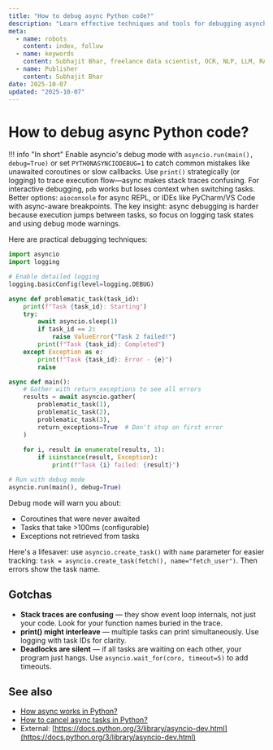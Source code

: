```yaml
---
title: "How to debug async Python code?"
description: "Learn effective techniques and tools for debugging asynchronous Python programs and troubleshooting common async issues."
meta:
  - name: robots
    content: index, follow
  - name: keywords
    content: Subhajit Bhar, freelance data scientist, OCR, NLP, LLM, RAG, knowledge base, python, async, debugging, asyncio
  - name: Publisher
    content: Subhajit Bhar
date: 2025-10-07
updated: "2025-10-07"
---
```


# How to debug async Python code?

<!-- more -->

!!! info "In short"
    Enable asyncio's debug mode with `asyncio.run(main(), debug=True)` or set `PYTHONASYNCIODEBUG=1` to catch common mistakes like unawaited coroutines or slow callbacks. Use `print()` strategically (or logging) to trace execution flow—async makes stack traces confusing. For interactive debugging, `pdb` works but loses context when switching tasks. Better options: `aioconsole` for async REPL, or IDEs like PyCharm/VS Code with async-aware breakpoints. The key insight: async debugging is harder because execution jumps between tasks, so focus on logging task states and using debug mode warnings.

Here are practical debugging techniques:

```python
import asyncio
import logging

# Enable detailed logging
logging.basicConfig(level=logging.DEBUG)

async def problematic_task(task_id):
    print(f"Task {task_id}: Starting")
    try:
        await asyncio.sleep(1)
        if task_id == 2:
            raise ValueError("Task 2 failed!")
        print(f"Task {task_id}: Completed")
    except Exception as e:
        print(f"Task {task_id}: Error - {e}")
        raise

async def main():
    # Gather with return_exceptions to see all errors
    results = await asyncio.gather(
        problematic_task(1),
        problematic_task(2),
        problematic_task(3),
        return_exceptions=True  # Don't stop on first error
    )
    
    for i, result in enumerate(results, 1):
        if isinstance(result, Exception):
            print(f"Task {i} failed: {result}")

# Run with debug mode
asyncio.run(main(), debug=True)
```

Debug mode will warn you about:
- Coroutines that were never awaited
- Tasks that take >100ms (configurable)
- Exceptions not retrieved from tasks

Here's a lifesaver: use `asyncio.create_task()` with `name` parameter for easier tracking: `task = asyncio.create_task(fetch(), name="fetch_user")`. Then errors show the task name.

## Gotchas

* **Stack traces are confusing** — they show event loop internals, not just your code. Look for your function names buried in the trace.
* **print() might interleave** — multiple tasks can print simultaneously. Use logging with task IDs for clarity.
* **Deadlocks are silent** — if all tasks are waiting on each other, your program just hangs. Use `asyncio.wait_for(coro, timeout=5)` to add timeouts.

## See also

* [How async works in Python?](how-async-works-in-python.md)
* [How to cancel async tasks in Python?](how-to-cancel-async-tasks-in-python.md)
* External: [https://docs.python.org/3/library/asyncio-dev.html](https://docs.python.org/3/library/asyncio-dev.html)

<script type="application/ld+json">
{
  "@context": "https://schema.org",
  "@type": "FAQPage",
  "mainEntity": [{
    "@type": "Question",
    "name": "How to debug async Python code?",
    "acceptedAnswer": {
      "@type": "Answer",
      "text": "Enable asyncio debug mode with asyncio.run(main(), debug=True) to catch unawaited coroutines and slow callbacks. Use logging with task IDs to trace execution, and asyncio.gather with return_exceptions=True to see all errors. Consider async-aware debuggers like PyCharm."
    }
  }]
}
</script>

